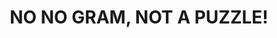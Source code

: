 ---
_schema: default
title: NO NO GRAM, NOT A PUZZLE!
link: https://www.geocaching.com/geocache/GC8R5AA
owner: Gilwell1
log_date: 2020-08-31 00:00:00
log_type: Note
display_coords: N 41° 22.500' W 074° 33.500'
latitude: '41.375'
longitude: '-74.558333'
first_stage: false
bogus: true
zhanna_log: >-
  Rich in NEPA and I solved the puzzle and the solution checker gave us the
  green light. I doubt we’ll be visiting the area anytime soon, but we’ll put it
  on our list and if we have the opportunity we’ll stop and search for the
  cache. Thanks for a fun puzzle\!
rich_log:
post_id: 12598
---